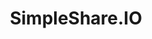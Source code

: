 ---
font:
  name: Lato Heavy
  url: http://www.latofonts.com/lato-free-fonts/
  google: https://fonts.google.com/specimen/Lato
github: fileformat/simpleshare
logohandle: simpleshareio
sort: simpleshare
supertinyicon: '-'
tags:
- andrew_marcuse
- saas
title: SimpleShare.IO
website: https://simpleshare.io/
---